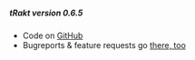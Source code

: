 ##### tRakt version 0.6.5

* Code on [GitHub](https://github.com/jemus42/tRakt-shiny)  
* Bugreports & feature requests go [there, too](https://github.com/jemus42/tRakt-shiny/issues)  

